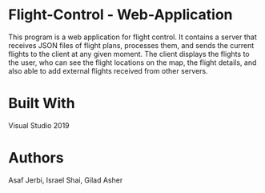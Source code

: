 # Flight-Control - Web-Application

This program is a web application for flight control. It contains a server that receives JSON files of flight plans, processes them, and sends the current flights to the client at any given moment. The client displays the flights to the user, who can see the flight locations on the map, the flight details, and also able to add external flights received from other servers.

# Built With

Visual Studio 2019

# Authors

Asaf Jerbi, Israel Shai, Gilad Asher
